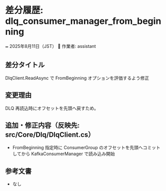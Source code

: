 # 差分履歴: dlq_consumer_manager_from_beginning

🗕 2025年8月11日（JST）
🧐 作業者: assistant

## 差分タイトル
DlqClient.ReadAsync で FromBeginning オプションを評価するよう修正

## 変更理由
DLQ 再読込時にオフセットを先頭へ戻すため。

## 追加・修正内容（反映先: src/Core/Dlq/DlqClient.cs）
- FromBeginning 指定時に ConsumerGroup のオフセットを先頭へコミットしてから KafkaConsumerManager で読み込み開始

## 参考文書
- なし
